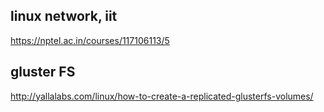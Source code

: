 ## linux network, iit 
https://nptel.ac.in/courses/117106113/5

## gluster FS
http://yallalabs.com/linux/how-to-create-a-replicated-glusterfs-volumes/
